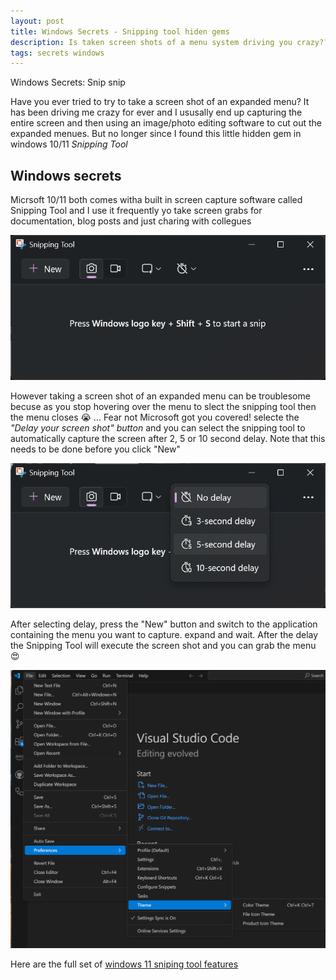 ```yaml
---
layout: post
title: Windows Secrets - Snipping tool hiden gems
description: Is taken screen shots of a menu system driving you crazy?? Fear not microsoft Snipping Tool got you covered. 
tags: secrets windows 
---
```


Windows Secrets: Snip snip

Have you ever tried to try to take a screen shot of an expanded menu? It has been driving me crazy for ever and I ususally end up capturing the entire screen and then using an image/photo editing software to cut out the expanded menues. But no longer since I found this little hidden gem in windows 10/11 *Snipping Tool*

## Windows secrets

Micrsoft 10/11 both comes witha built in screen capture software called Snipping Tool and I use it frequently yo take screen grabs for documentation, blog posts and just charing with collegues 

!["Snipping Tool"](/images/windows_secrets/snipping.png)

However taking a screen shot of an expanded menu can be troublesome becuse as you stop hovering over the menu to slect the snipping tool then the menu closes :sob: ... Fear not Microsoft got you covered! selecte the *"Delay your screen shot" button* and you can select the snipping tool to automatically capture the screen after 2, 5 or 10 second delay. Note that this needs to be done before you click "New"  

!["Dealy your screen shot"](/images/windows_secrets/snipping%202.png)

After selecting delay, press the "New" button and switch to the application containing the menu you want to capture. expand and wait. After the delay the Snipping Tool will execute the screen shot and you can grab the menu :heart_eyes:

!["successful menu screen shot"](/images/windows_secrets/menu%20snippet.png) 


Here are the full set of [windows 11 sniping tool features](https://support.microsoft.com/en-us/windows/use-snipping-tool-to-capture-screenshots-00246869-1843-655f-f220-97299b865f6b#id0edd=windows_11)